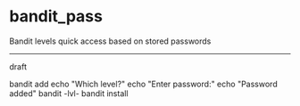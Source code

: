 # bandit_pass
Bandit levels quick access based on stored passwords

------------------
draft

bandit add
  echo "Which level?"
  echo "Enter password:"
  echo "Password added"
bandit -lvl-
bandit install


